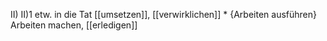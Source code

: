 II)
	II)1  etw. in die Tat [[umsetzen]], [[verwirklichen]]
	*   {Arbeiten ausführen}  Arbeiten machen, [[erledigen]]